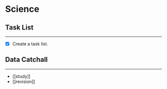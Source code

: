 # Science
## Task List
---
- [x] Create a task list.
## Data Catchall
--- 
- [[study]]
- [[revision]]
